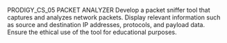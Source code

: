 PRODIGY_CS_05
PACKET ANALYZER
Develop a packet sniffer tool that
captures and analyzes network packets. Display relevant information such as source and destination IP addresses, protocols, and payload data.
Ensure the ethical use of the tool for educational purposes.
